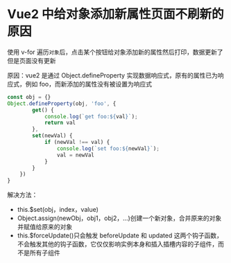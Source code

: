 # Vue2 中给对象添加新属性页面不刷新的原因 [](#vue中给对象添加新属性页面不刷新的原因)

使用 v-for 遍历`对象`后，点击某个按钮给对象添加新的属性然后打印，数据更新了但是页面没有更新

原因：vue2 是通过 Object.defineProperty 实现数据响应式，原有的属性已为响应式，例如 foo，而新添加的属性没有被设置为响应式

```js
const obj = {}
Object.defineProperty(obj, 'foo', {
        get() {
            console.log(`get foo:${val}`);
            return val
        },
        set(newVal) {
            if (newVal !== val) {
                console.log(`set foo:${newVal}`);
                val = newVal
            }
        }
    })
}
```

解决方法：

- this.$set(obj，index，value)
- Object.assign(newObj，obj1，obj2，...)创建一个新对象，合并原来的对象并赋值给原来的对象
- this.$forceUpdate()只会触发 beforeUpdate 和 updated 这两个钩子函数，不会触发其他的钩子函数，它仅仅影响实例本身和插入插槽内容的子组件，而不是所有子组件
